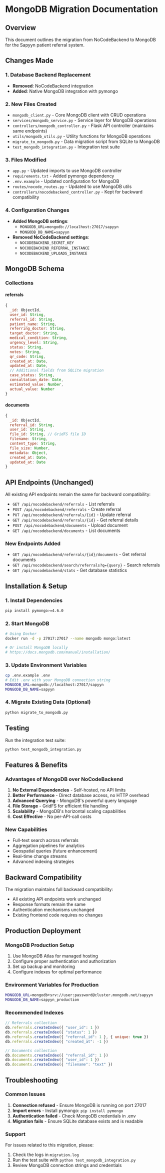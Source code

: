 # MongoDB Migration Documentation

## Overview
This document outlines the migration from NoCodeBackend to MongoDB for the Sapyyn patient referral system.

## Changes Made

### 1. Database Backend Replacement
- **Removed**: NoCodeBackend integration
- **Added**: Native MongoDB integration with pymongo

### 2. New Files Created
- `mongodb_client.py` - Core MongoDB client with CRUD operations
- `services/mongodb_service.py` - Service layer for MongoDB operations
- `controllers/mongodb_controller.py` - Flask API controller (maintains same endpoints)
- `utils/mongodb_utils.py` - Utility functions for MongoDB operations
- `migrate_to_mongodb.py` - Data migration script from SQLite to MongoDB
- `test_mongodb_integration.py` - Integration test suite

### 3. Files Modified
- `app.py` - Updated imports to use MongoDB controller
- `requirements.txt` - Added pymongo dependency
- `.env.example` - Updated configuration for MongoDB
- `routes/nocode_routes.py` - Updated to use MongoDB utils
- `controllers/nocodebackend_controller.py` - Kept for backward compatibility

### 4. Configuration Changes
- **Added MongoDB settings**:
  - `MONGODB_URL=mongodb://localhost:27017/sapyyn`
  - `MONGODB_DB_NAME=sapyyn`
- **Removed NoCodeBackend settings**:
  - `NOCODEBACKEND_SECRET_KEY`
  - `NOCODEBACKEND_REFERRAL_INSTANCE`
  - `NOCODEBACKEND_UPLOADS_INSTANCE`

## MongoDB Schema

### Collections

#### referrals
```javascript
{
  _id: ObjectId,
  user_id: String,
  referral_id: String,
  patient_name: String,
  referring_doctor: String,
  target_doctor: String,
  medical_condition: String,
  urgency_level: String,
  status: String,
  notes: String,
  qr_code: String,
  created_at: Date,
  updated_at: Date,
  // Additional fields from SQLite migration
  case_status: String,
  consultation_date: Date,
  estimated_value: Number,
  actual_value: Number
}
```

#### documents
```javascript
{
  _id: ObjectId,
  referral_id: String,
  user_id: String,
  file_id: String, // GridFS file ID
  filename: String,
  content_type: String,
  file_size: Number,
  metadata: Object,
  created_at: Date,
  updated_at: Date
}
```

## API Endpoints (Unchanged)

All existing API endpoints remain the same for backward compatibility:

- `GET /api/nocodebackend/referrals` - List referrals
- `POST /api/nocodebackend/referrals` - Create referral
- `PUT /api/nocodebackend/referrals/{id}` - Update referral
- `GET /api/nocodebackend/referrals/{id}` - Get referral details
- `POST /api/nocodebackend/documents` - Upload document
- `GET /api/nocodebackend/documents` - List documents

### New Endpoints Added
- `GET /api/nocodebackend/referrals/{id}/documents` - Get referral documents
- `GET /api/nocodebackend/search/referrals?q={query}` - Search referrals
- `GET /api/nocodebackend/stats` - Get database statistics

## Installation & Setup

### 1. Install Dependencies
```bash
pip install pymongo>=4.6.0
```

### 2. Start MongoDB
```bash
# Using Docker
docker run -d -p 27017:27017 --name mongodb mongo:latest

# Or install MongoDB locally
# https://docs.mongodb.com/manual/installation/
```

### 3. Update Environment Variables
```bash
cp .env.example .env
# Edit .env with your MongoDB connection string
MONGODB_URL=mongodb://localhost:27017/sapyyn
MONGODB_DB_NAME=sapyyn
```

### 4. Migrate Existing Data (Optional)
```bash
python migrate_to_mongodb.py
```

## Testing

Run the integration test suite:
```bash
python test_mongodb_integration.py
```

## Features & Benefits

### Advantages of MongoDB over NoCodeBackend
1. **No External Dependencies** - Self-hosted, no API limits
2. **Better Performance** - Direct database access, no HTTP overhead
3. **Advanced Querying** - MongoDB's powerful query language
4. **File Storage** - GridFS for efficient file handling
5. **Scalability** - MongoDB's horizontal scaling capabilities
6. **Cost Effective** - No per-API-call costs

### New Capabilities
- Full-text search across referrals
- Aggregation pipelines for analytics
- Geospatial queries (future enhancement)
- Real-time change streams
- Advanced indexing strategies

## Backward Compatibility

The migration maintains full backward compatibility:
- All existing API endpoints work unchanged
- Response formats remain the same
- Authentication mechanisms unchanged
- Existing frontend code requires no changes

## Production Deployment

### MongoDB Production Setup
1. Use MongoDB Atlas for managed hosting
2. Configure proper authentication and authorization
3. Set up backup and monitoring
4. Configure indexes for optimal performance

### Environment Variables for Production
```bash
MONGODB_URL=mongodb+srv://user:password@cluster.mongodb.net/sapyyn
MONGODB_DB_NAME=sapyyn_production
```

### Recommended Indexes
```javascript
// Referrals collection
db.referrals.createIndex({ "user_id": 1 })
db.referrals.createIndex({ "status": 1 })
db.referrals.createIndex({ "referral_id": 1 }, { unique: true })
db.referrals.createIndex({ "created_at": -1 })

// Documents collection
db.documents.createIndex({ "referral_id": 1 })
db.documents.createIndex({ "user_id": 1 })
db.documents.createIndex({ "filename": "text" })
```

## Troubleshooting

### Common Issues
1. **Connection refused** - Ensure MongoDB is running on port 27017
2. **Import errors** - Install pymongo: `pip install pymongo`
3. **Authentication failed** - Check MongoDB credentials in .env
4. **Migration fails** - Ensure SQLite database exists and is readable

### Support
For issues related to this migration, please:
1. Check the logs in `migration.log`
2. Run the test suite with `python test_mongodb_integration.py`
3. Review MongoDB connection strings and credentials